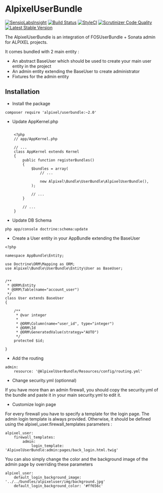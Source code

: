 AlpixelUserBundle
===========

[![SensioLabsInsight](https://insight.sensiolabs.com/projects/803e613c-6e74-4774-9bec-e529adbdb27e/mini.png)](https://insight.sensiolabs.com/projects/803e613c-6e74-4774-9bec-e529adbdb27e)
[![Build Status](https://travis-ci.org/alpixel/AlpixelUserBundle.svg?branch=master)](https://travis-ci.org/alpixel/AlpixelUserBundle)
[![StyleCI](https://styleci.io/repos/50039486/shield)](https://styleci.io/repos/50039486)
[![Scrutinizer Code Quality](https://scrutinizer-ci.com/g/alpixel/AlpixelUserBundle/badges/quality-score.png?b=master)](https://scrutinizer-ci.com/g/alpixel/AlpixelUserBundle/?branch=master)
[![Latest Stable Version](https://poser.pugx.org/alpixel/userbundle/v/stable)](https://packagist.org/packages/alpixel/userbundle)


The AlpixelUserBundle is an integration of FOSUserBundle + Sonata admin for ALPIXEL
projects.

It comes bundled with 2 main entity :
- An abstract BaseUser which should be used to create your main user entity in the project
- An admin entity extending the BaseUser to create administrator
- Fixtures for the admin entity

## Installation


* Install the package
```
composer require 'alpixel/userbundle:~2.0'
```


* Update AppKernel.php
```

    <?php
    // app/AppKernel.php

    // ...
    class AppKernel extends Kernel
    {
        public function registerBundles()
        {
            $bundles = array(
                // ...

                new Alpixel\Bundle\UserBundle\AlpixelUserBundle(),
            );

            // ...
        }

        // ...
    }
```

* Update DB Schema

```
php app/console doctrine:schema:update
```

* Create a User entity in your AppBundle extending the BaseUser

```
<?php

namespace AppBundle\Entity;

use Doctrine\ORM\Mapping as ORM;
use Alpixel\Bundle\UserBundle\Entity\User as BaseUser;


/**
 * @ORM\Entity
 * @ORM\Table(name="account_user")
 */
class User extends BaseUser
{

    /**
     * @var integer
     *
     * @ORM\Column(name="user_id", type="integer")
     * @ORM\Id
     * @ORM\GeneratedValue(strategy="AUTO")
     */
    protected $id;

}
```


* Add the routing

```
admin:
    resource: '@AlpixelUserBundle/Resources/config/routing.yml'
```

* Change security.yml (optionnal)

If you have more than an admin firewall, you should copy the security.yml of the bundle and paste it in your main security.yml to edit it.



* Customize login page

For every firewall you have to specify a template for the login page. The admin login template is always provided.
Otherwise, it should be defined using the alpixel_user.firewall_templates parameters :

```
alpixel_user:
    firewall_templates:
        admin:
            login_template: 'AlpixelUserBundle:admin:pages/back_login.html.twig'

```

You can also simply change the color and the background image of the admin page by overriding these parameters

```
alpixel_user:
    default_login_background_image: '../../bundles/alpixeluser/img/background.jpg'
    default_login_background_color: '#ff656c'
```
